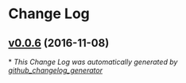 # Change Log

## [v0.0.6](https://github.com/lontongcorp/feathers-couchdb/tree/v0.0.6) (2016-11-08)


\* *This Change Log was automatically generated by [github_changelog_generator](https://github.com/skywinder/Github-Changelog-Generator)*